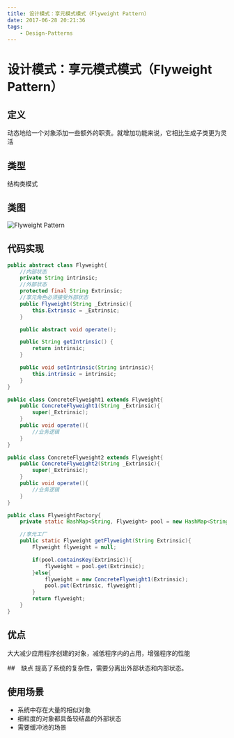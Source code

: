 ```yaml
---
title: 设计模式：享元模式模式（Flyweight Pattern）
date: 2017-06-28 20:21:36
tags:
    - Design-Patterns
---
```

# 设计模式：享元模式模式（Flyweight Pattern）

## 定义
动态地给一个对象添加一些额外的职责。就增加功能来说，它相比生成子类更为灵活

## 类型
结构类模式

## 类图

![Flyweight Pattern](http://cdn.shianqi.com/20171110095023_4aICt4_FlyweightPattern.png)

## 代码实现
```java
public abstract class Flyweight{
    //内部状态
    private String intrinsic;
    //外部状态
    protected final String Extrinsic;
    //享元角色必须接受外部状态
    public Flyweight(String _Extrinsic){
        this.Extrinsic = _Extrinsic;
    }

    public abstract void operate();

    public String getIntrinsic() {
        return intrinsic;
    }

    public void setIntrinsic(String intrinsic){
        this.intrinsic = intrinsic;
    }
}

public class ConcreteFlyweight1 extends Flyweight{
    public ConcreteFlyweight1(String _Extrinsic){
        super(_Extrinsic);
    }
    public void operate(){
        //业务逻辑
    }
}

public class ConcreteFlyweight2 extends Flyweight{
    public ConcreteFlyweight2(String _Extrinsic){
        super(_Extrinsic);
    }
    public void operate(){
        //业务逻辑
    }
}

public class FlyweightFactory{
    private static HashMap<String, Flyweight> pool = new HashMap<String, Flyweight>();

    //享元工厂
    public static Flyweight getFlyweight(String Extrinsic){
        Flyweight flyweight = null;

        if(pool.containsKey(Extrinsic)){
            flyweight = pool.get(Extrinsic);
        }else{
            flyweight = new ConcreteFlyweight1(Extrinsic);
            pool.put(Extrinsic, flyweight);
        }
        return flyweight;
    }
}
```

## 优点
大大减少应用程序创建的对象，减低程序内的占用，增强程序的性能

##　缺点
提高了系统的复杂性，需要分离出外部状态和内部状态。

## 使用场景
* 系统中存在大量的相似对象
* 细粒度的对象都具备较结晶的外部状态
* 需要缓冲池的场景

